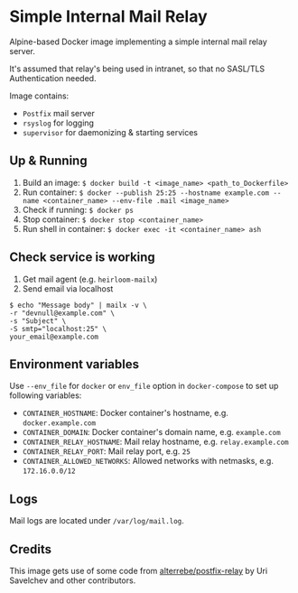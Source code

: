 # Simple Internal Mail Relay

Alpine-based Docker image implementing a simple internal mail relay server. 

It's assumed that relay's being used in intranet, so that no SASL/TLS Authentication needed.

Image contains:

* `Postfix` mail server
* `rsyslog` for logging
* `supervisor` for daemonizing & starting services

## Up & Running

1. Build an image: `$ docker build -t <image_name> <path_to_Dockerfile>`
2. Run container: `$ docker --publish 25:25 --hostname example.com --name <container_name> --env-file .mail <image_name>`
3. Check if running: `$ docker ps`
4. Stop container: `$ docker stop <container_name>`
5. Run shell in container: `$ docker exec -it <container_name> ash`

## Check service is working

1. Get mail agent (e.g. `heirloom-mailx`)
2. Send email via localhost

```
$ echo "Message body" | mailx -v \
-r "devnull@example.com" \
-s "Subject" \
-S smtp="localhost:25" \
your_email@example.com
```

## Environment variables

Use `--env_file` for `docker` or `env_file` option in `docker-compose` to set up following variables:

* `CONTAINER_HOSTNAME`: Docker container's hostname, e.g. `docker.example.com`
* `CONTAINER_DOMAIN`:  Docker container's domain name,  e.g. `example.com`
* `CONTAINER_RELAY_HOSTNAME`: Mail relay hostname, e.g. `relay.example.com`
* `CONTAINER_RELAY_PORT`: Mail relay port, e.g. `25`
* `CONTAINER_ALLOWED_NETWORKS`: Allowed networks with netmasks, e.g. `172.16.0.0/12`

## Logs

Mail logs are located under `/var/log/mail.log`.


## Credits

This image gets use of some code from [alterrebe/postfix-relay](https://github.com/alterrebe/docker-mail-relay) by Uri Savelchev and other contributors.
